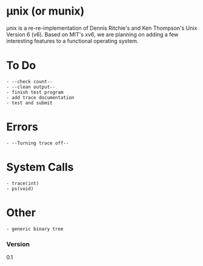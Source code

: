# μnix (or munix)


μnix is a re-re-implementation of Dennis Ritchie's and Ken Thompson's Unix
Version 6 (v6). Based on MIT's xv6, we are planning on adding a few interesting features to a functional operating system.


# To Do
	- --check count--
	- --clean output--
	- finish test program
	- add trace documentation
	- test and submit

# Errors
	- --Turning trace off--

# System Calls
	- trace(int)
	- ps(void)

# Other
	- generic binary tree

### Version
0.1